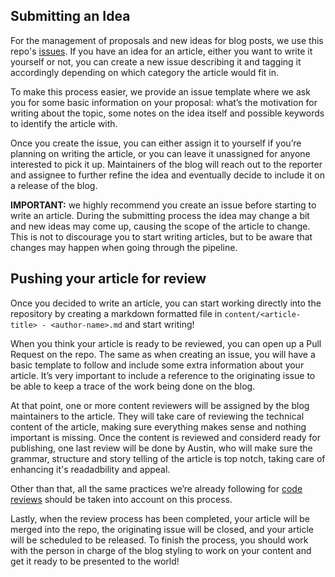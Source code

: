 ## Submitting an Idea

For the management of proposals and new ideas for blog posts, we use this repo's [issues](/issues). If you have an idea for an article, either you want to write it yourself or not, you can create a new issue describing it and tagging it accordingly depending on which category the article would fit in.

To make this process easier, we provide an issue template where we ask you for some basic information on your proposal: what’s the motivation for writing about the topic, some notes on the idea itself and possible keywords to identify the article with.

Once you create the issue, you can either assign it to yourself if you’re planning on writing the article, or you can leave it unassigned for anyone interested to pick it up. Maintainers of the blog will reach out to the reporter and assignee to further refine the idea and eventually decide to include it on a release of the blog.

**IMPORTANT:** we highly recommend you create an issue before starting to write an article. During the submitting process the idea may change a bit and new ideas may come up, causing the scope of the article to change. This is not to discourage you to start writing articles, but to be aware that changes may happen when going through the pipeline.


## Pushing your article for review

Once you decided to write an article, you can start working directly into the repository by creating a markdown formatted file in `content/<article-title> - <author-name>.md` and start writing!

When you think your article is ready to be reviewed, you can open up a Pull Request on the repo. The same as when creating an issue, you will have a basic template to follow and include some extra information about your article. It’s very important to include a reference to the originating issue to be able to keep a trace of the work being done on the blog.

At that point, one or more content reviewers will be assigned by the blog maintainers to the article. They will take care of reviewing the technical content of the article, making sure everything makes sense and nothing important is missing.
Once the content is reviewed and considerd ready for publishing, one last review will be done by Austin, who will make sure the grammar, structure and story telling of the article is top notch, taking care of enhancing it's readadbility and appeal.

Other than that, all the same practices we’re already following for [code reviews](https://github.com/rootstrap/tech-guides/tree/master/code-review) should be taken into account on this process.

Lastly, when the review process has been completed, your article will be merged into the repo, the originating issue will be closed, and your article will be scheduled to be released. To finish the process, you should work with the person in charge of the blog styling to work on your content and get it ready to be presented to the world!
